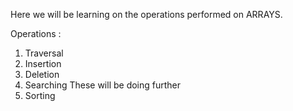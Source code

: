 Here we will be learning on the operations performed on ARRAYS.

Operations :
1. Traversal
2. Insertion
3. Deletion
4. Searching 
                                    These will be doing further
5. Sorting
